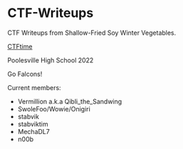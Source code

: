 # CTF-Writeups
CTF Writeups from Shallow-Fried Soy Winter Vegetables.

<a href="https://ctftime.org/team/73624">CTFtime</a>

Poolesville High School 2022

Go Falcons!

Current members:
<ul>
  <li>Vermillion a.k.a Qibli_the_Sandwing</li>
  <li>SwoleFoo/Wowie/Onigiri</li>
  <li>stabvik</li>
  <li>stabviktim</li>
  <li>MechaDL7</li>
  <li>n00b</li>
</ul>
